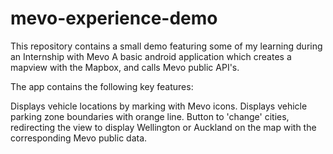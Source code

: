 # mevo-experience-demo

This repository contains a small demo featuring some of my learning during an Internship with Mevo A basic android application which creates a mapview with the Mapbox, and calls Mevo public API's.

The app contains the following key features:

Displays vehicle locations by marking with Mevo icons.
Displays vehicle parking zone boundaries with orange line.
Button to 'change' cities, redirecting the view to display Wellington or Auckland on the map with the corresponding Mevo public data.
